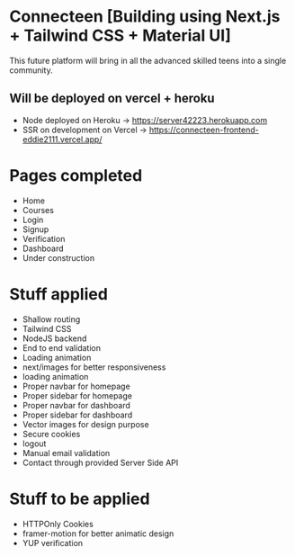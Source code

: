 # Connecteen [Building using Next.js + Tailwind CSS + Material UI]

This future platform will bring in all the advanced skilled teens into a single community.

## Will be deployed on vercel + heroku

- Node deployed on Heroku
 → https://server42223.herokuapp.com
- SSR on development on Vercel
 → https://connecteen-frontend-eddie2111.vercel.app/


# Pages completed
- Home
- Courses
- Login
- Signup
- Verification
- Dashboard
- Under construction

# Stuff applied
- Shallow routing
- Tailwind CSS
- NodeJS backend
- End to end validation
- Loading animation
- next/images for better responsiveness
- loading animation
- Proper navbar for homepage
- Proper sidebar for homepage
- Proper navbar for dashboard
- Proper sidebar for dashboard
- Vector images for design purpose
- Secure cookies
- logout
- Manual email validation
- Contact through provided Server Side API

# Stuff to be applied
- HTTPOnly Cookies
- framer-motion for better animatic design
- YUP verification


